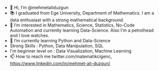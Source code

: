 - 👋 Hi, I’m @mehmetaliduzgun
- 📚 I graduated from Ege University, Department of Mathematics. I am a data enthusiast with a strong mathematical background.
- 👀 I’m interested in Mathematics, Science, Statistics, No-Code Automation and currently learning Data-Science. Also I'm a petrolhead and I love watches.
- 🌱 I’m currently learning Python and Data-Science
- Strong Skills : Python, Data Manipulation, SQL
- I'm beginner level on : Data Visualization, Machine Learning
- 📫 How to reach me twitter.com/matematikcigenc, https://www.linkedin.com/in/mehmet-ali-duzgun/

<!---
mehmetaliduzgun/mehmetaliduzgun is a ✨ special ✨ repository because its `README.md` (this file) appears on your GitHub profile.
You can click the Preview link to take a look at your changes.
--->
